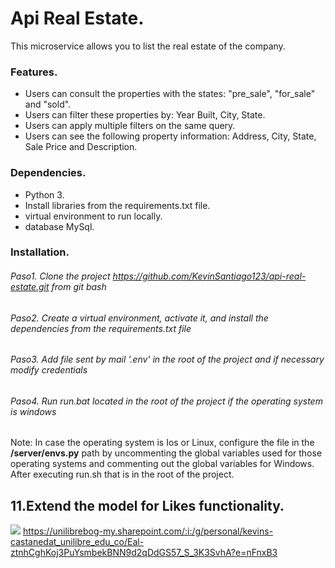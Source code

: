 # Api Real Estate.

This microservice allows you to list the real estate of the company.

### Features.

- Users can consult the properties with the states: "pre_sale", "for_sale" and "sold".
- Users can filter these properties by: Year Built, City, State.
- Users can apply multiple filters on the same query.
- Users can see the following property information: Address, City, State, Sale Price and Description.

### Dependencies.

- Python 3.
- Install libraries from the requirements.txt file.
- virtual environment to run locally.
- database MySql.

### Installation.

###### Paso1. Clone the project https://github.com/KevinSantiago123/api-real-estate.git from git bash
###### Paso2. Create a virtual environment, activate it, and install the dependencies from the requirements.txt file
###### Paso3. Add file sent by mail '.env' in the root of the project and if necessary modify credentials
###### Paso4. Run *run.bat* located in the root of the project if the operating system is windows

Note: In case the operating system is Ios or Linux, configure the file in the **/server/envs.py** path by uncommenting the global variables used for those operating systems and commenting out the global variables for Windows. After executing run.sh that is in the root of the project.


## 11.Extend the model for Likes functionality.
![](https://drive.google.com/file/d/1KdHpWyThmLDI8USnXzpZ6UC5724-9TGF/view?usp=sharing)
https://unilibrebog-my.sharepoint.com/:i:/g/personal/kevins-castanedat_unilibre_edu_co/Eal-ztnhCghKoj3PuYsmbekBNN9d2qDdGS57_S_3K3SvhA?e=nFnxB3
